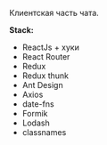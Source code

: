 Клиентская часть чата.

<b>Stack:</b> 

<ul>
  <li>ReactJs + хуки</li>
  <li>React Router</li>
  <li>Redux</li>
  <li>Redux thunk</li>
  <li>Ant Design</li>
  <li>Axios</li>
  <li>date-fns</li>
  <li>Formik</li>
  <li>Lodash</li>
  <li>classnames</li>
</ul>
